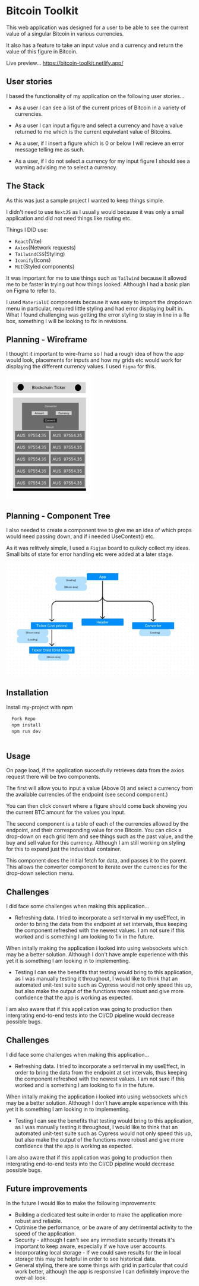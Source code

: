 
# Bitcoin Toolkit

This web application was designed for a user to be able to see the current value of a singular Bitcoin in various currencies.

It also has a feature to take an input value and a currency and return the value of this figure in Bitcoin.

Live preview...
https://bitcoin-toolkit.netlify.app/



## User stories

I based the functionality of my application on the following user stories...

- As a user I can see a list of the current prices of Bitcoin in a variety of currencies.

- As a user I can input a figure and select a currency and have a value returned to me which is the current equivelant value of Bitcoins.

- As a user, if I insert a figure which is 0 or below I will recieve an error message telling me as such.

- As a user, if I do not select a currency for my input figure I should see a warning advising me to select a currency.

## The Stack

As this was just a sample project I wanted to keep things simple. 

I didn't need to use `NextJS` as I usually would because it was only a small application and did not need things like routing etc.

Things I DID use:
- `React`(Vite)
- `Axios`(Network requests)
- `TailwindCSS`(Styling)
- `Iconify`(Icons)
- `MUI`(Styled components)


It was important for me to use things such as `Tailwind` because it allowed me to be faster in trying out how things looked. Although I had a basic plan on Figma to refer to.

I used `MaterialUI` components 
because it was easy to import the dropdown menu in particular, required little styling and had error displaying built in. What I found challenging was getting the error styling to stay in line in a fle box, something I will be looking to fix in revisions.



## Planning - Wireframe


I thought it important to wire-frame so I had a rough idea of how the app would look, placements for inputs and how my grids etc would work for displaying the different currency values. I used `Figma` for this.

![App Screenshot](https://github.com/johnnywalker-git/bitcoin-toolkit/blob/main/Readme-screenshots/wireframe.jpg?raw=true)

## Planning - Component Tree

I also needed to create a component tree to give me an idea of which props would need passing down, and if i needed UseContext() etc.

As it was relitvely simple, I used a `Figjam` board to quikcly collect my ideas. Small bits of state for error handling etc were added at a later stage.

![App Screenshot](https://github.com/johnnywalker-git/bitcoin-toolkit/blob/main/Readme-screenshots/component-tree.jpg?raw=true)



## Installation

Install my-project with npm

```bash
  Fork Repo
  npm install 
  npm run dev
  
```
    
## Usage

On page load, if the application succesfully retrieves data from the axios request there will be two components.

The first will allow you to input a value (Above 0) and select a currency from the available currencies of the endpoint (see second component.)

You can then click convert where a figure should come back showing you the current BTC amount for the values you input.

The second component is a table of each of the currencies allowed by the endpoint, and their corresponding value for one Bitcoin. You can click a drop-down on each grid item and see things such as the past value, and the buy and sell value for this currency. Although I am still working on styling for this to expand just the induvidual container.

This component does the initial fetch for data, and passes it to the parent. This allows the converter component to iterate over the currencies for the drop-down selection menu.


## Challenges

I did face some challenges when making this application...

- Refreshing data.
I tried to incorporate a setInterval in my useEffect, in order to bring the data from the endpoint at set intervals, thus keeping the component refreshed with the newest values. I am not sure if this worked and is something I am looking to fix in the future. 

When initally making the application i looked into using websockets which may be a better solution. Although I don't have ample experience with this yet it is something I am looking in to implementing.

- Testing
I can see the benefits that testing would bring to this application, as I was manually testing it throughout, I would like to think that an automated unit-test suite such as Cypress would not only speed this up, but also make the output of the functions more robust and give more confidence that the app is working as expected.

I am also aware that if this application was going to production then intergrating end-to-end tests into the CI/CD pipeline would decrease possible bugs.


## Challenges

I did face some challenges when making this application...

- Refreshing data.
I tried to incorporate a setInterval in my useEffect, in order to bring the data from the endpoint at set intervals, thus keeping the component refreshed with the newest values. I am not sure if this worked and is something I am looking to fix in the future. 

When initally making the application i looked into using websockets which may be a better solution. Although I don't have ample experience with this yet it is something I am looking in to implementing.

- Testing
I can see the benefits that testing would bring to this application, as I was manually testing it throughout, I would like to think that an automated unit-test suite such as Cypress would not only speed this up, but also make the output of the functions more robust and give more confidence that the app is working as expected.

I am also aware that if this application was going to production then intergrating end-to-end tests into the CI/CD pipeline would decrease possible bugs.



## Future improvements

In the future I would like to make the following improvements:

- Building a dedicated test suite in order to make the application more robust and reliable.
- Optimise the performance, or be aware of any detrimental activity to the speed of the application.
- Security - although I can't see any immediate security threats it's important to keep aware, especially if we have user accounts.
- Incorporating local storage - If we could save results for the in local storage this may be helpful in order to see historical data.
- General styling, there are some things with grid in particular that could work better, although the app is responsive I can definitely improve the over-all look.